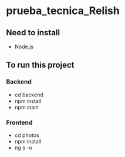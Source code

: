 # prueba_tecnica_Relish

## Need to install
- Node.js

## To run this project

### Backend
- cd backend
- npm install
- npm start

### Frontend
- cd photos
- npm install
- ng s -o
